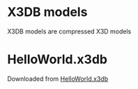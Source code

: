 # X3DB models

X3DB models are compressed X3D models

# HelloWorld.x3db
Downloaded from [HelloWorld.x3db](http://www.web3d.org/x3d/content/examples/HelloWorld.x3db)
